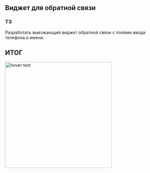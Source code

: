 ## Виджет для обратной связи
### ТЗ

Разработать выезжающий виджет обратной связи с полями ввода телефона и имени.
## ИТОГ
<img src="https://downloader.disk.yandex.ru/preview/22633f0407eaf964db1791e214006eceae13197cc3d40626ad3fca0998fdc2b9/5c9553fd/2DMeiwsHYvvDNJdWOzV4Q512Blh83KyQIYzp8SAPE4PM5rXpBGfVF8jfDSnSmK0mZnWDdIokF6aI_2nb13XF5A%3D%3D?uid=0&filename=2019-03-22_20-27-39.png&disposition=inline&hash=&limit=0&content_type=image%2Fpng&tknv=v2&size=2048x2048" width="350" title="hover text">


